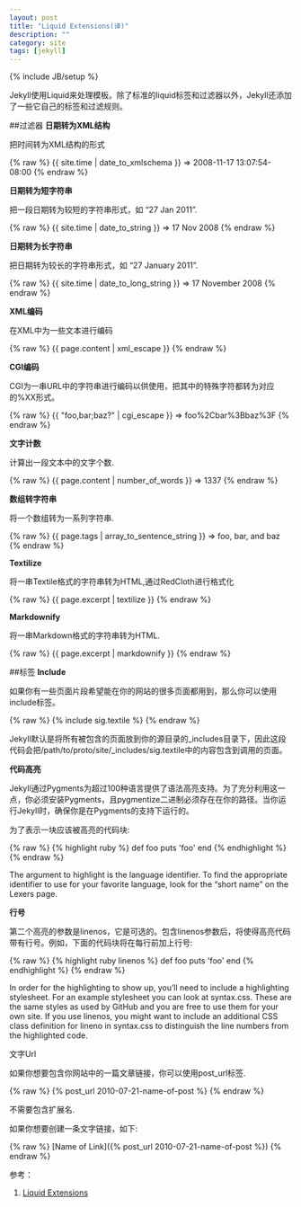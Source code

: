 ```yaml
---
layout: post
title: "Liquid Extensions(译)"
description: ""
category: site
tags: [jekyll]
---
```

{% include JB/setup %}



Jekyll使用Liquid来处理模板。除了标准的liquid标签和过滤器以外，Jekyll还添加了一些它自己的标签和过滤规则。 

##过滤器
**日期转为XML结构**

把时间转为XML结构的形式

{% raw %}
	{{ site.time | date_to_xmlschema }} => 2008-11-17 13:07:54-08:00
{% endraw %}

**日期转为短字符串**

把一段日期转为较短的字符串形式，如  “27 Jan 2011”.

{% raw %}
	{{ site.time | date_to_string }} => 17 Nov 2008
{% endraw %}

**日期转为长字符串**

把日期转为较长的字符串形式，如  “27 January 2011”.

{% raw %}
	{{ site.time | date_to_long_string }} => 17 November 2008
{% endraw %}

**XML编码**

在XML中为一些文本进行编码

{% raw %}
	{{ page.content | xml_escape }}
{% endraw %}

**CGI编码**

CGI为一串URL中的字符串进行编码以供使用，把其中的特殊字符都转为对应的%XX形式。

{% raw %}
	{{ "foo,bar;baz?" | cgi_escape }} => foo%2Cbar%3Bbaz%3F
{% endraw %}

**文字计数**

计算出一段文本中的文字个数.

{% raw %}
	{{ page.content | number_of_words }} => 1337
{% endraw %}

**数组转字符串**

将一个数组转为一系列字符串.

{% raw %}
	{{ page.tags | array_to_sentence_string }} => foo, bar, and baz
{% endraw %}

**Textilize**

将一串Textile格式的字符串转为HTML,通过RedCloth进行格式化

{% raw %}
	{{ page.excerpt | textilize }}
{% endraw %}

**Markdownify**

将一串Markdown格式的字符串转为HTML.

{% raw %}
	{{ page.excerpt | markdownify }} 
{% endraw %}

##标签
**Include**

如果你有一些页面片段希望能在你的网站的很多页面都用到，那么你可以使用include标签。

{% raw %}
	{% include sig.textile %}
{% endraw %}
	
Jekyll默认是将所有被包含的页面放到你的源目录的_includes目录下，因此这段代码会把/path/to/proto/site/_includes/sig.textile中的内容包含到调用的页面。 

**代码高亮**

Jekyll通过Pygments为超过100种语言提供了语法高亮支持。为了充分利用这一点，你必须安装Pygments，且pygmentize二进制必须存在在你的路径。当你运行Jekyll时，确保你是在Pygments的支持下运行的。

为了表示一块应该被高亮的代码块:

{% raw %}
	{% highlight ruby %}
		def foo
		  puts 'foo'
		end
	{% endhighlight %}
{% endraw %}
	
The argument to highlight is the language identifier. To find the appropriate identifier to use for your favorite language, look for the “short name” on the Lexers page.

**行号**

第二个高亮的参数是linenos，它是可选的。包含linenos参数后，将使得高亮代码带有行号。例如，下面的代码块将在每行前加上行号:

{% raw %}
	{% highlight ruby linenos %}
		def foo
		  puts 'foo'
		end
	{% endhighlight %}
{% endraw %}
	
In order for the highlighting to show up, you’ll need to include a highlighting stylesheet. For an example stylesheet you can look at syntax.css. These are the same styles as used by GitHub and you are free to use them for your own site. If you use linenos, you might want to include an additional CSS class definition for lineno in syntax.css to distinguish the line numbers from the highlighted code.

文字Url

如果你想要包含你网站中的一篇文章链接，你可以使用post_url标签.

{% raw %}
	{% post_url 2010-07-21-name-of-post %}
{% endraw %}
	
不需要包含扩展名.

如果你想要创建一条文字链接，如下:

{% raw %}
	[Name of Link]({% post_url 2010-07-21-name-of-post %})
{% endraw %}

参考：
1. [Liquid Extensions](https://github.com/mojombo/jekyll/wiki/Liquid-Extensions)


































